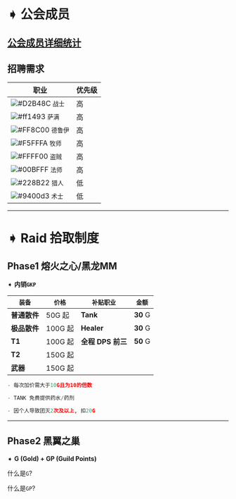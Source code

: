 # ➧ 公会成员
## [公会成员详细统计](https://github.com/Merryday-Hyjal/Guild-Info/projects/1 "公会成员详细统计")
## 招聘需求
|  职业 |  优先级 |
| ------------ | ------------ |
| ![#D2B48C](https://placehold.it/15/D2B48C/000000?text=+) `战士`  | 高 |
| ![#ff1493](https://placehold.it/15/ff1493/000000?text=+) `萨满`  | 高  |
| ![#FF8C00](https://placehold.it/15/FF8C00/000000?text=+) `德鲁伊`  | 高 |
| ![#F5FFFA](https://placehold.it/15/F5FFFA/000000?text=+) `牧师`  | 高 |
| ![#FFFF00](https://placehold.it/15/FFFF00/000000?text=+) `盗贼`  | 高  |
| ![#00BFFF](https://placehold.it/15/00BFFF/000000?text=+) `法师`  | 高  |
| ![#228B22](https://placehold.it/15/228B22/000000?text=+) `猎人`  | 低  |
| ![#9400d3](https://placehold.it/15/9400d3/000000?text=+) `术士`  | 低  |




------------

# ➧ Raid 拾取制度

## Phase1 熔火之心/黑龙MM

➧ **内销`GKP`**

| `装备`  |  `价格` |  `补贴职业`  | `金额`  |
| ------------ | ------------ | ------------ | ------------ |
| **普通散件** | 50G  起 | **Tank**  | **30** G  |
| **极品散件**| 100G 起| **Healer**  | **30**  G |
| **T1**  | 100G 起| **全程** **DPS 前三**  | **50**  G |
| **T2**  | 150G 起|
| **武器** | 150G 起|

```python
- 每次加价需大于10G且为10的倍数

- TANK 免费提供药水/药剂

- 因个人导致团灭2次及以上, 扣20G
```


------------

## Phase2 黑翼之巢

➧ **G (Gold) + GP (Guild Points)**

什么是`G`?


什么是`GP`?

